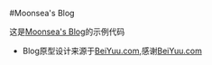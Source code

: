 #Moonsea's Blog

这是[Moonsea's Blog](http://moonsea.github.io/)的示例代码

* Blog原型设计来源于[BeiYuu.com](http://beiyuu.com),感谢[BeiYuu.com](http://beiyuu.com)